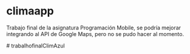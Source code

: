 # climaapp

Trabajo final de la asignatura Programación Mobile, se podría mejorar integrando al API de Google Maps, pero no se pudo hacer al momento. 

#   t r a b a l h o f i n a l C l i m A z u l 
 
 
